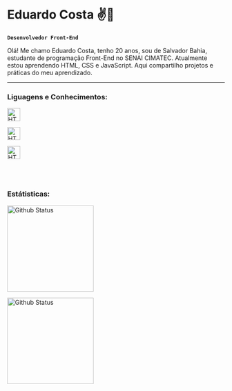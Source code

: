 # Eduardo Costa ✌🤘

**`Desenvolvedor Front-End`**

Olá! Me chamo Eduardo Costa, tenho 20 anos, sou de Salvador Bahia, estudante de programação Front-End no SENAI CIMATEC. Atualmente estou aprendendo HTML, CSS e JavaScript. Aqui compartilho projetos e práticas do meu aprendizado.

---

### Liguagens e Conhecimentos:

 <img 
 aling="left"
 alt="HTML"
 title="CSS"
 width="30px"
 style="padding-right: 10px;"
 src="https://cdn.jsdelivr.net/gh/devicons/devicon@latest/icons/html5/html5-original.svg" />

  <img
 aling="left"
 alt="HTML"
 title="CSS"
 width="30px"
 style="padding-right: 10px;"
 src="https://cdn.jsdelivr.net/gh/devicons/devicon@latest/icons/css3/css3-original.svg" />

  <img
 aling="left"
 alt="HTML"
 title="CSS"
 width="30px"
 style="padding-right: 10px;"
 src="https://cdn.jsdelivr.net/gh/devicons/devicon@latest/icons/javascript/javascript-original.svg" />

<br/>
<br/>

### Estátisticas:
<img
aling="center"
alt="Github Status"
height="200"
Style="padding-right: 10px;"
src="![Anurag's GitHub stats](https://github-readme-stats.vercel.app/api?username=EduardoC0sta&show_icons=true)">

<img
aling="center"
alt="Github Status"
height="200"
src="![Anurag's GitHub stats](https://github-readme-stats.vercel.app/api?username=anuraghazra&show_icons=true&theme=dark)">
